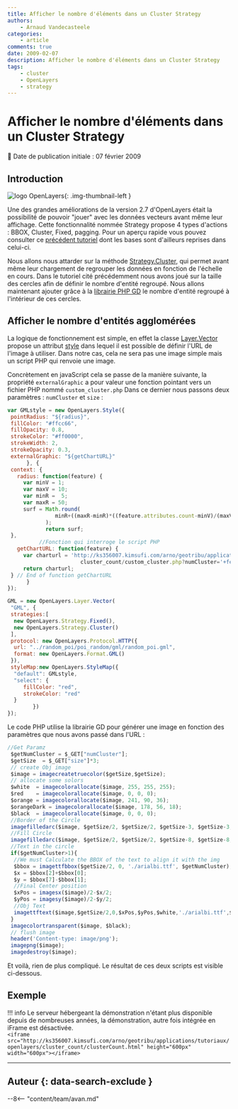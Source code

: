 ```yaml
---
title: Afficher le nombre d'éléments dans un Cluster Strategy
authors:
    - Arnaud Vandecasteele
categories:
    - article
comments: true
date: 2009-02-07
description: Afficher le nombre d'éléments dans un Cluster Strategy
tags:
    - cluster
    - OpenLayers
    - strategy
---
```


# Afficher le nombre d'éléments dans un Cluster Strategy

:calendar: Date de publication initiale : 07 février 2009

## Introduction

![logo OpenLayers](https://cdn.geotribu.fr/img/logos-icones/logiciels_librairies/openlayers.png "logo OpenLayers"){: .img-thumbnail-left }

Une des grandes améliorations de la version 2.7 d'OpenLayers était la possibilité de pouvoir "jouer" avec les données vecteurs avant même leur affichage. Cette fonctionnalité nommée Strategy propose 4 types d'actions : BBOX, Cluster, Fixed, pagging. Pour un aperçu rapide vous pouvez consulter ce [précédent tutoriel](http://geotribu.net/node/47) dont les bases sont d'ailleurs reprises dans celui-ci.

Nous allons nous attarder sur la méthode [Strategy.Cluster](http://dev.openlayers.org/releases/OpenLayers-2.7/doc/apidocs/files/OpenLayers/Strategy/Cluster-js.html), qui permet avant même leur chargement de regrouper les données en fonction de l'échelle en cours. Dans le tutoriel cité précédemment nous avons joué sur la taille des cercles afin de définir le nombre d'entité regroupé. Nous allons maintenant ajouter grâce à la [librairie PHP GD](http://fr.php.net/gd) le nombre d'entité regroupé à l'intérieur de ces cercles.

## Afficher le nombre d'entités agglomérées

La logique de fonctionnement est simple, en effet la classe [Layer.Vector](http://dev.openlayers.org/releases/OpenLayers-2.7/doc/apidocs/files/OpenLayers/Layer/Vector-js.html) propose un attribut [style](http://dev.openlayers.org/releases/OpenLayers-2.7/doc/apidocs/files/OpenLayers/Feature/Vector-js.html#OpenLayers.Feature.Vector.style) dans lequel il est possible de définir l'URL de l'image à utiliser. Dans notre cas, cela ne sera pas une image simple mais un script PHP qui renvoie une image.

Concrètement en javaScript cela se passe de la manière suivante, la propriété `externalGraphic` a pour valeur une fonction pointant vers un fichier PHP nommé `custom_cluster.php` Dans ce dernier nous passons deux paramètres : `numCluster` et `size` :

```javascript
var GMLstyle = new OpenLayers.Style({
 pointRadius: "${radius}",
 fillColor: "#ffcc66",
 fillOpacity: 0.8,
 strokeColor: "#ff0000",
 strokeWidth: 2,
 strokeOpacity: 0.3,
 externalGraphic: "${getChartURL}"  
      }, {
 context: {
   radius: function(feature) {  
     var minV = 1;
     var maxV = 10;
     var minR =  5;
     var maxR = 50;
     surf = Math.round(
               minR+((maxR-minR)*((feature.attributes.count-minV)/(maxV-minV)))
            );  
            return surf;
 },
          //Fonction qui interroge le script PHP
   getChartURL: function(feature) {
     var charturl = 'http://ks356007.kimsufi.com/arno/geotribu/applications/tutoriaux/openlayers/
                       cluster_count/custom_cluster.php?numCluster='+feature.attributes.count+'&size='+surf;
     return charturl;
 } // End of function getChartURL
      }
});

GML = new OpenLayers.Layer.Vector(
 "GML", {
 strategies:[
  new OpenLayers.Strategy.Fixed(),
  new OpenLayers.Strategy.Cluster()
 ],
 protocol: new OpenLayers.Protocol.HTTP({
  url: "../random_poi/poi_random/gml/random_poi.gml",
  format: new OpenLayers.Format.GML()
 }),
 styleMap:new OpenLayers.StyleMap({
  "default": GMLstyle,
  "select": {
     fillColor: "red",
     strokeColor: "red"
  }
        })
});
```

Le code PHP utilise la librairie GD pour générer une image en fonction des paramètres que nous avons passé dans l'URL :

```javascript
//Get Paramz
 $getNumCluster = $_GET["numCluster"];
 $getSize  = $_GET["size"]*3;
 // create Obj image
 $image = imagecreatetruecolor($getSize,$getSize);
 // allocate some solors
 $white  = imagecolorallocate($image, 255, 255, 255);
 $red    = imagecolorallocate($image, 0, 0, 0);
 $orange = imagecolorallocate($image, 241, 90, 36);
 $orangeDark = imagecolorallocate($image, 178, 56, 18);
 $black  = imagecolorallocate($image, 0, 0, 0);
 //Border of the Circle
 imagefilledarc($image, $getSize/2, $getSize/2, $getSize-3, $getSize-3, 0, 360 , $orangeDark, IMG_ARC_PIE);
 //Fill Circle
 imagefilledarc($image, $getSize/2, $getSize/2, $getSize-8, $getSize-8, 0, 360 , $orange, IMG_ARC_PIE);
 //Text in the circle
 if($getNumCluster>1){
  //We must Calculate the BBOX of the text to align it with the img
  $bbox = imagettfbbox($getSize/2, 0, './arialbi.ttf', $getNumCluster);
  $x = $bbox[2]+$bbox[0];
  $y = $bbox[7]-$bbox[1];
  //Final Center position
  $xPos = imagesx($image)/2-$x/2;
  $yPos = imagesy($image)/2-$y/2;
  //Obj Text
  imagettftext($image,$getSize/2,0,$xPos,$yPos,$white,'./arialbi.ttf',$getNumCluster);
 }
 imagecolortransparent($image, $black);
 // flush image
 header('Content-type: image/png');
 imagepng($image);
 imagedestroy($image);
```

Et voilà, rien de plus compliqué. Le résultat de ces deux scripts est visible ci-dessous.

## Exemple

!!! info
    Le serveur hébergeant la démonstration n'étant plus disponible depuis de nombreuses années, la démonstration, autre fois intégrée en iFrame est désactivée.  
    `<iframe src="http://ks356007.kimsufi.com/arno/geotribu/applications/tutoriaux/openlayers/cluster_count/clusterCount.html" height="600px" width="600px"></iframe>`

----

## Auteur {: data-search-exclude }

--8<-- "content/team/avan.md"
